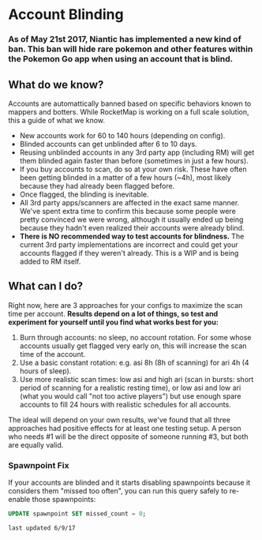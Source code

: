 # Account Blinding 

### As of May 21st 2017, Niantic has implemented a new kind of ban. This ban will hide rare pokemon and other features within the Pokemon Go app when using an account that is blind. 

## What do we know?

Accounts are automattically banned based on specific behaviors known to mappers and botters. While RocketMap is working on a full scale solution, this a guide of what we know. 

* New accounts work for 60 to 140 hours (depending on config).
* Blinded accounts can get unblinded after 6 to 10 days.
* Reusing unblinded accounts in any 3rd party app (including RM) will get them blinded again faster than before (sometimes in just a few hours).
* If you buy accounts to scan, do so at your own risk. These have often been getting blinded in a matter of a few hours (~4h), most likely because they had already been flagged before.
* Once flagged, the blinding is inevitable.
* All 3rd party apps/scanners are affected in the exact same manner. We've spent extra time to confirm this because some people were pretty convinced we were wrong, although it usually ended up being because they hadn't even realized their accounts were already blind.
* **There is NO recommended way to test accounts for blindness.** The current 3rd party implementations are incorrect and could get your accounts flagged if they weren't already. This is a WIP and is being added to RM itself.

## What can I do?

Right now, here are 3 approaches for your configs to maximize the scan time per account. **Results depend on a lot of things, so test and experiment for yourself until you find what works best for you:**
1. Burn through accounts: no sleep, no account rotation. For some whose accounts usually get flagged very early on, this will increase the scan time of the account.
2. Use a basic constant rotation: e.g. asi 8h (8h of scanning) for ari 4h (4 hours of sleep).
3. Use more realistic scan times: low asi and high ari (scan in bursts: short period of scanning for a realistic resting time), or low asi and low ari (what you would call "not too active players") but use enough spare accounts to fill 24 hours with realistic schedules for all accounts.

The ideal will depend on your own results, we've found that all three approaches had positive effects for at least one testing setup. A person who needs #1 will be the direct opposite of someone running #3, but both are equally valid.

### Spawnpoint Fix

If your accounts are blinded and it starts disabling spawnpoints because it considers them "missed too often", you can run this query safely to re-enable those spawnpoints:
```sql
UPDATE spawnpoint SET missed_count = 0;
```

`last updated 6/9/17`
